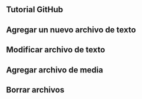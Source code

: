 ## Tutorial GitHub

## Agregar un nuevo archivo de texto

## Modificar archivo de texto

## Agregar archivo de media

## Borrar archivos


